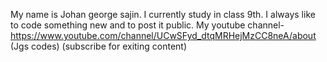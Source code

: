 My name is Johan george sajin.
I currently study in class 9th.
I always like to code something new and to post it public.
My youtube channel- https://www.youtube.com/channel/UCwSFyd_dtqMRHejMzCC8neA/about (Jgs codes) 
(subscribe for exiting content)

